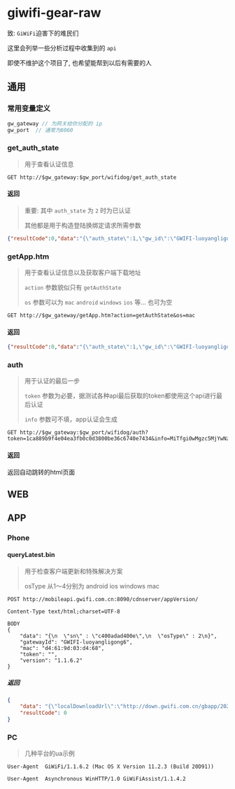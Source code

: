 # giwifi-gear-raw

致: `GiWiFi`迫害下的难民们

这里会列举一些分析过程中收集到的 `api`

即使不维护这个项目了, 也希望能帮到以后有需要的人

## 通用

### 常用变量定义

```js
gw_gateway // 为网关给你分配的 ip
gw_port  // 通常为8060
```

### get_auth_state

> 用于查看认证信息

```http
GET http://$gw_gateway:$gw_port/wifidog/get_auth_state
```

#### 返回

> 重要: 其中 `auth_state` 为  `2` 时为已认证
> 
> 其他都是用于构造登陆换绑定请求所需参数

```json
{"resultCode":0,"data":"{\"auth_state\":1,\"gw_id\":\"GWIFI-luoyangligong2\",\"access_type\":\"1\",\"authStaType\":\"0\",\"station_sn\":\"c400ada4a472\",\"client_ip\":\"172.21.33.6\",\"client_mac\":\"AC:FD:CE:07:3B:EA\",\"online_time\":3534,\"logout_reason\":8,\"contact_phone\":\"400-038-5858\",\"suggest_phone\":\"400-038-5858\",\"station_cloud\":\"login.gwifi.com.cn\",\"orgId\":\"930\",\"timestamp\":\"1616693920\",\"sign\":\"05E3B5FB8CF9644FC89CB49E7D9DA41D\"}"}%
```

### getApp.htm

> 用于查看认证信息以及获取客户端下载地址
> 
> `action` 参数貌似只有 `getAuthState`
>
> `os` 参数可以为 `mac` `android` `windows` `ios` 等... 也可为空

```http
GET http://$gw_gateway/getApp.htm?action=getAuthState&os=mac
```

#### 返回

```json
{"resultCode":0,"data":"{\"auth_state\":1,\"gw_id\":\"GWIFI-luoyangligong2\",\"access_type\":\"1\",\"authStaType\":\"0\",\"station_sn\":\"c400ada4a472\",\"client_ip\":\"172.21.33.6\",\"client_mac\":\"AC:FD:CE:07:3B:EA\",\"online_time\":3534,\"logout_reason\":8,\"contact_phone\":\"400-038-5858\",\"suggest_phone\":\"400-038-5858\",\"station_cloud\":\"login.gwifi.com.cn\",\"orgId\":\"930\",\"timestamp\":\"1616693920\",\"sign\":\"05E3B5FB8CF9644FC89CB49E7D9DA41D\"}"}
```

### auth

> 用于认证的最后一步
> 
> `token` 参数为必要，据测试各种api最后获取的token都使用这个api进行最后认证
>
> `info` 参数可不填，app认证会生成

```http
GET http://$gw_gateway:$gw_port/wifidog/auth?token=1ca889b9f4e04ea3fb0c0d3800be36c6740e7434&info=MiTfgi0wMgzc5MjYwNzIsLDIwMjEwMzI2MDM1NTUy
```
#### 返回

返回自动跳转的html页面

## WEB


## APP



### Phone

#### queryLatest.bin

> 用于检查客户端更新和特殊解决方案
>
> osType 从1～4分别为 android ios windows mac

```http
POST http://mobileapi.gwifi.com.cn:8090/cdnserver/appVersion/

Content-Type text/html;charset=UTF-8

BODY
{
	"data": "{\n  \"sn\" : \"c400adad400e\",\n  \"osType\" : 2\n}",
	"gatewayId": "GWIFI-luoyangligong6",
	"mac": "d4:61:9d:03:d4:68",
	"token": "",
	"version": "1.1.6.2"
}

```

##### 返回

```json
{
	"data": "{\"localDownloadUrl\":\"http://down.gwifi.com.cn/gbapp/20210108/GiWiFi-1.1.6.2.dmg\",\"versionFileSize\":3325963,\"versionContent\":\"【1】修复绑定mac 问题\\r\\n【2】解决部分已知BUG\",\"versionDeployTime\":null,\"md5\":\"7c045479a5ce3b7780bf7276f59f9937\",\"versionCode\":401010602,\"downloadUrl\":\"http://down2hs.gwifi.com.cn/gbapp/20210108/GiWiFi-1.1.6.2.dmg\",\"versionName\":\"1.1.6.2\",\"isMust\":true}",
	"resultCode": 0
}
```

### PC

> 几种平台的ua示例

```http
User-Agent	GiWiFi/1.1.6.2 (Mac OS X Version 11.2.3 (Build 20D91))
```

```http
User-Agent	Asynchronous WinHTTP/1.0 GiWiFiAssist/1.1.4.2
```

##### 

